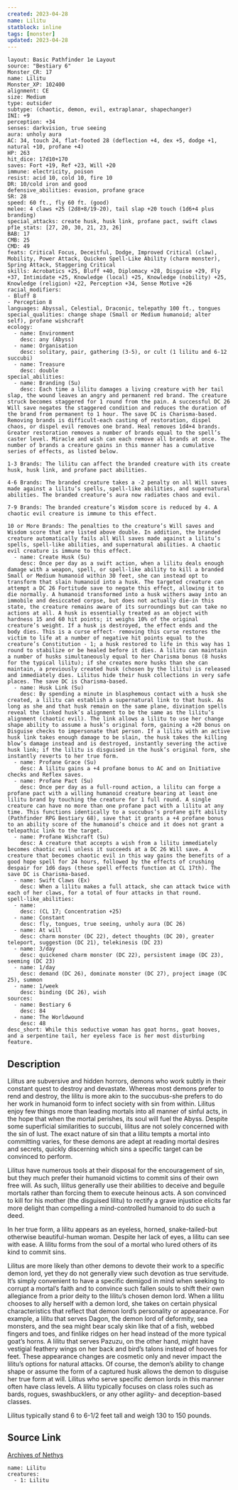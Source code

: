 ```yaml
---
created: 2023-04-28
name: Lilitu
statblock: inline
tags: [monster]
updated: 2023-04-28
---
```

```statblock
layout: Basic Pathfinder 1e Layout
source: "Bestiary 6"
Monster_CR: 17
name: Lilitu
Monster_XP: 102400
alignment: CE
size: Medium
type: outsider
subtype: (chaotic, demon, evil, extraplanar, shapechanger)
INI: +9
perception: +34
senses: darkvision, true seeing
aura: unholy aura
AC: 34, touch 24, flat-footed 28 (deflection +4, dex +5, dodge +1, natural +10, profane +4)
HP: 263
hit_dice: 17d10+170
saves: Fort +19, Ref +23, Will +20
immune: electricity, poison
resist: acid 10, cold 10, fire 10
DR: 10/cold iron and good
defensive_abilities: evasion, profane grace
SR: 28
speed: 60 ft., fly 60 ft. (good)
melee: 4 claws +25 (2d8+8/19-20), tail slap +20 touch (1d6+4 plus branding)
special_attacks: create husk, husk link, profane pact, swift claws
pf1e_stats: [27, 20, 30, 21, 23, 26]
BAB: 17
CMB: 25
CMD: 49
feats: Critical Focus, Deceitful, Dodge, Improved Critical (claw), Mobility, Power Attack, Quicken Spell-Like Ability (charm monster), Spring Attack, Staggering Critical
skills: Acrobatics +25, Bluff +40, Diplomacy +28, Disguise +29, Fly +37, Intimidate +25, Knowledge (local) +25, Knowledge (nobility) +25, Knowledge (religion) +22, Perception +34, Sense Motive +26
racial_modifiers:
- Bluff 8
- Perception 8
languages: Abyssal, Celestial, Draconic, telepathy 100 ft., tongues
special_qualities: change shape (Small or Medium humanoid; alter self), profane wishcraft
ecology:
  - name: Environment
    desc: any (Abyss)
  - name: Organisation
    desc: solitary, pair, gathering (3-5), or cult (1 lilitu and 6-12 succubi)
  - name: Treasure
    desc: double
special_abilities:
  - name: Branding (Su)
    desc: Each time a lilitu damages a living creature with her tail slap, the wound leaves an angry and permanent red brand. The creature struck becomes staggered for 1 round from the pain. A successful DC 26 Will save negates the staggered condition and reduces the duration of the brand from permanent to 1 hour. The save DC is Charisma-based. Removing brands is difficult-each casting of restoration, dispel chaos, or dispel evil removes one brand. Heal removes 1d4+4 brands. Greater restoration removes a number of brands equal to the spell’s caster level. Miracle and wish can each remove all brands at once. The number of brands a creature gains in this manner has a cumulative series of effects, as listed below. 

1-3 Brands: The lilitu can affect the branded creature with its create husk, husk link, and profane pact abilities. 

4-6 Brands: The branded creature takes a -2 penalty on all Will saves made against a lilitu’s spells, spell-like abilities, and supernatural abilities. The branded creature’s aura now radiates chaos and evil. 

7-9 Brands: The branded creature’s Wisdom score is reduced by 4. A chaotic evil creature is immune to this effect. 

10 or More Brands: The penalties to the creature’s Will saves and Wisdom score that are listed above double. In addition, the branded creature automatically fails all Will saves made against a lilitu’s spells, spell-like abilities, and supernatural abilities. A chaotic evil creature is immune to this effect.
  - name: Create Husk (Su)
    desc: Once per day as a swift action, when a lilitu deals enough damage with a weapon, spell, or spell-like ability to kill a branded Small or Medium humanoid within 30 feet, she can instead opt to transform that slain humanoid into a husk. The targeted creature can attempt a DC 26 Fortitude save to negate this effect, allowing it to die normally. A humanoid transformed into a husk withers away into an immobile and desiccated corpse, but does not actually die-in this state, the creature remains aware of its surroundings but can take no actions at all. A husk is essentially treated as an object with hardness 15 and 60 hit points; it weighs 10% of the original creature’s weight. If a husk is destroyed, the effect ends and the body dies. This is a curse effect- removing this curse restores the victim to life at a number of negative hit points equal to the creature’s Constitution - 1; a husk restored to life in this way has 1 round to stabilize or be healed before it dies. A lilitu can maintain a number of husks simultaneously equal to her Charisma bonus (8 husks for the typical lilitu); if she creates more husks than she can maintain, a previously created husk (chosen by the lilitu) is released and immediately dies. Lilitus hide their husk collections in very safe places. The save DC is Charisma-based.
  - name: Husk Link (Su)
    desc: By spending a minute in blasphemous contact with a husk she created, a lilitu can establish a supernatural link to that husk. As long as she and that husk remain on the same plane, divination spells reveal the linked husk’s alignment to be the same as the lilitu’s alignment (chaotic evil). The link allows a lilitu to use her change shape ability to assume a husk’s original form, gaining a +20 bonus on Disguise checks to impersonate that person. If a lilitu with an active husk link takes enough damage to be slain, the husk takes the killing blow’s damage instead and is destroyed, instantly severing the active husk link; if the lilitu is disguised in the husk’s original form, she instantly reverts to her true form.
  - name: Profane Grace (Su)
    desc: A lilitu gains a +4 profane bonus to AC and on Initiative checks and Reflex saves.
  - name: Profane Pact (Su)
    desc: Once per day as a full-round action, a lilitu can forge a profane pact with a willing humanoid creature bearing at least one lilitu brand by touching the creature for 1 full round. A single creature can have no more than one profane pact with a lilitu at any time. This functions identically to a succubus’s profane gift ability (Pathfinder RPG Bestiary 68), save that it grants a +4 profane bonus to an ability score of the humanoid’s choice and it does not grant a telepathic link to the target.
  - name: Profane Wishcraft (Su)
    desc: A creature that accepts a wish from a lilitu immediately becomes chaotic evil unless it succeeds at a DC 26 Will save. A creature that becomes chaotic evil in this way gains the benefits of a good hope spell for 24 hours, followed by the effects of crushing despair for 1d6 days (these spell effects function at CL 17th). The save DC is Charisma-based.
  - name: Swift Claws (Ex)
    desc: When a lilitu makes a full attack, she can attack twice with each of her claws, for a total of four attacks in that round.
spell-like_abilities:
  - name:
    desc: (CL 17; Concentration +25)
  - name: Constant
    desc: fly, tongues, true seeing, unholy aura (DC 26)
  - name: At will
    desc: charm monster (DC 22), detect thoughts (DC 20), greater teleport, suggestion (DC 21), telekinesis (DC 23)
  - name: 3/day
    desc: quickened charm monster (DC 22), persistent image (DC 23), seeming (DC 23)
  - name: 1/day
    desc: demand (DC 26), dominate monster (DC 27), project image (DC 25), summon
  - name: 1/week
    desc: binding (DC 26), wish
sources:
  - name: Bestiary 6
    desc: 84
  - name: The Worldwound
    desc: 48
desc_short: While this seductive woman has goat horns, goat hooves, and a serpentine tail, her eyeless face is her most disturbing feature.
```
## Description
Lilitus are subversive and hidden horrors, demons who work subtly in their constant quest to destroy and devastate. Whereas most demons prefer to rend and destroy, the lilitu is more akin to the succubus-she prefers to do her work in humanoid form to infect society with sin from within. Lilitus enjoy few things more than leading mortals into all manner of sinful acts, in the hope that when the mortal perishes, its soul will fuel the Abyss. Despite some superficial similarities to succubi, lilitus are not solely concerned with the sin of lust. The exact nature of sin that a lilitu tempts a mortal into committing varies, for these demons are adept at reading mortal desires and secrets, quickly discerning which sins a specific target can be convinced to perform. 

Lilitus have numerous tools at their disposal for the encouragement of sin, but they much prefer their humanoid victims to commit sins of their own free will. As such, lilitus generally use their abilities to deceive and beguile mortals rather than forcing them to execute heinous acts. A son convinced to kill for his mother (the disguised lilitu) to rectify a grave injustice elicits far more delight than compelling a mind-controlled humanoid to do such a deed. 

In her true form, a lilitu appears as an eyeless, horned, snake-tailed-but otherwise beautiful-human woman. Despite her lack of eyes, a lilitu can see with ease. A lilitu forms from the soul of a mortal who lured others of its kind to commit sins. 

Lilitus are more likely than other demons to devote their work to a specific demon lord, yet they do not generally view such devotion as true servitude. It’s simply convenient to have a specific demigod in mind when seeking to corrupt a mortal’s faith and to convince such fallen souls to shift their own allegiance from a prior deity to the lilitu’s chosen demon lord. When a lilitu chooses to ally herself with a demon lord, she takes on certain physical characteristics that reflect that demon lord’s personality or appearance. For example, a lilitu that serves Dagon, the demon lord of deformity, sea monsters, and the sea might bear scaly skin like that of a fish, webbed fingers and toes, and finlike ridges on her head instead of the more typical goat’s horns. A lilitu that serves Pazuzu, on the other hand, might have vestigial feathery wings on her back and bird’s talons instead of hooves for feet. These appearance changes are cosmetic only and never impact the lilitu’s options for natural attacks. Of course, the demon’s ability to change shape or assume the form of a captured husk allows the demon to disguise her true form at will. Lilitus who serve specific demon lords in this manner often have class levels. A lilitu typically focuses on class roles such as bards, rogues, swashbucklers, or any other agility- and deception-based classes. 

Lilitus typically stand 6 to 6-1/2 feet tall and weigh 130 to 150 pounds.
## Source Link
[Archives of Nethys](https://aonprd.com/MonsterDisplay.aspx?ItemName=Lilitu)
```encounter-table
name: Lilitu
creatures:
  - 1: Lilitu
```
